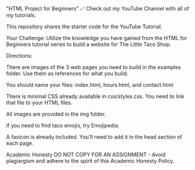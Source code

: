 "HTML Project for Beginners"
✅ Check out my YouTube Channel with all of my tutorials.

This repository shares the starter code for the YouTube Tutorial.

Your Challenge: Utilize the knowledge you have gained from the HTML for Beginners tutorial series to build a website for The Little Taco Shop.

Directions:

There are images of the 3 web pages you need to build in the examples folder. Use them as references for what you build.

You should name your files: index.html, hours.html, and contact.html

There is minimal CSS already available in css/styles.css. You need to link that file to your HTML files.

All images are provided in the img folder.

If you need to find taco emojis, try Emojipedia.

A favicon is already included. You'll need to add it in the head section of each page.

Academic Honesty
DO NOT COPY FOR AN ASSIGNMENT - Avoid plagiargism and adhere to the spirit of this Academic Honesty Policy.
